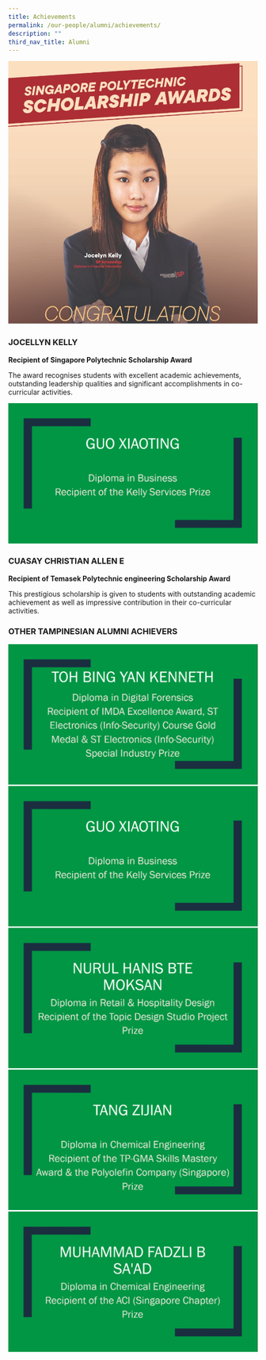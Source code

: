 ```yaml
---
title: Achievements
permalink: /our-people/alumni/achievements/
description: ""
third_nav_title: Alumni
---
```

![](/images/Jocelyn%20Kelly.jpg)

### JOCELLYN KELLY

**Recipient of Singapore Polytechnic Scholarship Award**  

The award recognises students with excellent academic achievements, outstanding leadership qualities and significant accomplishments in co-curricular activities.

![](/images/TP%20Alumnus%20-%20Guo%20Xiaoting.png)

### CUASAY CHRISTIAN ALLEN E

**Recipient of Temasek Polytechnic engineering Scholarship Award**

This prestigious scholarship is given to students with outstanding academic achievement as well as impressive contribution in their co-curricular activities.

### OTHER TAMPINESIAN ALUMNI ACHIEVERS

![](/images/Alumnus%20-%20Kenneth.png)
![](/images/TP%20Alumnus%20-%20Guo%20Xiaoting.png)
![](/images/TP%20Alumnus%20-%20Nurul.png)
![](/images/TP%20Alumnus%20-%20Tang%20Zijian.png)
![](/images/FADZLI.jpg)

